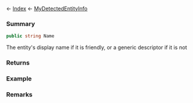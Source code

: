 ← [Index](Api-Index) ← [MyDetectedEntityInfo](Sandbox.ModAPI.Ingame.MyDetectedEntityInfo)

### Summary

```csharp
public string Name
```

The entity's display name if it is friendly, or a generic descriptor if it is not

### Returns

### Example

### Remarks

